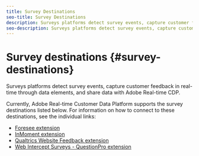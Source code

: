 ```yaml
---
title: Survey Destinations
seo-title: Survey Destinations
description: Surveys platforms detect survey events, capture customer feedback in real-time through data elements, and share data with Adobe Real-time CDP.
seo-description: Surveys platforms detect survey events, capture customer feedback in real-time through data elements, and share data with Adobe Real-time CDP.
---
```


# Survey destinations {#survey-destinations}

Surveys platforms detect survey events, capture customer feedback in real-time through data elements, and share data with Adobe Real-time CDP.

Currently, Adobe Real-time Customer Data Platform supports the survey destinations listed below. For information on how to connect to these destinations, see the individual links:

* [Foresee extension](/help/rtcdp/destinations/foresee-extension.md)
* [InMoment extension](/help/rtcdp/destinations/inmoment-extension.md)
* [Qualtrics Website Feedback extension](qualtrics-extension.md)
* [Web Intercept Surveys - QuestionPro extension](/help/rtcdp/destinations/web-intercept-surveys-extension.md)
